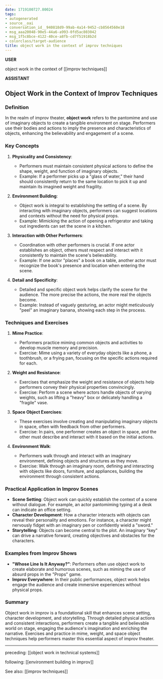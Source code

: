```yaml
---
date: 1719100727.80024
tags:
- autogenerated
- source__oai
- conversation_id__940818d9-99ab-4a14-9452-cb8564560e18
- msg_aaa20048-90e5-44a6-a993-0fd5ac803042
- msg_1f5c8bce-4122-40ce-a8fb-cd7f51918b2d
- colorclass/target-audience
title: object work in the context of improv techniques
---
```


**USER**

object work in the context of [[improv techniques]]


**ASSISTANT**

## Object Work in the Context of Improv Techniques

### Definition

In the realm of improv theater, **object work** refers to the pantomime and use of imaginary objects to create a tangible environment on stage. Performers use their bodies and actions to imply the presence and characteristics of objects, enhancing the believability and engagement of a scene.

### Key Concepts

1. **Physicality and Consistency**:
    - Performers must maintain consistent physical actions to define the shape, weight, and function of imaginary objects.
    - Example: If a performer picks up a "glass of water," their hand should consistently return to the same location to pick it up and maintain its imagined weight and fragility.

2. **Environment Building**:
    - Object work is integral to establishing the setting of a scene. By interacting with imaginary objects, performers can suggest locations and contexts without the need for physical props.
    - Example: Mimicking the action of opening a refrigerator and taking out ingredients can set the scene in a kitchen.

3. **Interaction with Other Performers**:
    - Coordination with other performers is crucial. If one actor establishes an object, others must respect and interact with it consistently to maintain the scene's believability.
    - Example: If one actor "places" a book on a table, another actor must recognize the book's presence and location when entering the scene.

4. **Detail and Specificity**:
    - Detailed and specific object work helps clarify the scene for the audience. The more precise the actions, the more real the objects become.
    - Example: Instead of vaguely gesturing, an actor might meticulously "peel" an imaginary banana, showing each step in the process.

### Techniques and Exercises

1. **Mime Practice**:
    - Performers practice miming common objects and activities to develop muscle memory and precision.
    - Exercise: Mime using a variety of everyday objects like a phone, a toothbrush, or a frying pan, focusing on the specific actions required for each.

2. **Weight and Resistance**:
    - Exercises that emphasize the weight and resistance of objects help performers convey their physical properties convincingly.
    - Exercise: Perform a scene where actors handle objects of varying weights, such as lifting a "heavy" box or delicately handling a "fragile" vase.

3. **Space Object Exercises**:
    - These exercises involve creating and manipulating imaginary objects in space, often with feedback from other performers.
    - Exercise: In pairs, one performer creates an object in space, and the other must describe and interact with it based on the initial actions.

4. **Environment Walk**:
    - Performers walk through and interact with an imaginary environment, defining objects and structures as they move.
    - Exercise: Walk through an imaginary room, defining and interacting with objects like doors, furniture, and appliances, building the environment through consistent actions.

### Practical Application in Improv Scenes

- **Scene Setting**: Object work can quickly establish the context of a scene without dialogue. For example, an actor pantomiming typing at a desk can indicate an office setting.
- **Character Development**: How a character interacts with objects can reveal their personality and emotions. For instance, a character might nervously fidget with an imaginary pen or confidently wield a "sword."
- **Storytelling**: Objects can become central to the plot. An imaginary "key" can drive a narrative forward, creating objectives and obstacles for the characters.

### Examples from Improv Shows

- **"Whose Line Is It Anyway?"**: Performers often use object work to create elaborate and humorous scenes, such as miming the use of absurd props in the "Props" game.
- **Improv Everywhere**: In their public performances, object work helps engage the audience and create immersive experiences without physical props.

### Summary

Object work in improv is a foundational skill that enhances scene setting, character development, and storytelling. Through detailed physical actions and consistent interactions, performers create a tangible and believable world on stage, engaging the audience's imagination and enriching the narrative. Exercises and practice in mime, weight, and space object techniques help performers master this essential aspect of improv theater.


---

preceding: [[object work in technical systems]]  


following: [[environment building in improv]]

See also: [[improv techniques]]